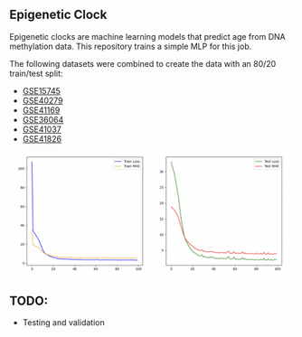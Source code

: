 ## Epigenetic Clock

Epigenetic clocks are machine learning models that predict age from DNA methylation data. 
This repository trains a simple MLP for this job.

The following datasets were combined to create the data with an 80/20 train/test split:
- [GSE15745](https://www.ncbi.nlm.nih.gov/geo/query/acc.cgi?acc=GSE15745)
- [GSE40279](https://www.ncbi.nlm.nih.gov/geo/query/acc.cgi?acc=GSE40279)
- [GSE41169](https://www.ncbi.nlm.nih.gov/geo/query/acc.cgi?acc=GSE41169)
- [GSE36064](https://www.ncbi.nlm.nih.gov/geo/query/acc.cgi?acc=GSE36064)
- [GSE41037](https://www.ncbi.nlm.nih.gov/geo/query/acc.cgi?acc=GSE41037)
- [GSE41826](https://www.ncbi.nlm.nih.gov/geo/query/acc.cgi?acc=GSE41826)


![](docs/loss_graph.png)


## TODO:
- Testing and validation
